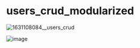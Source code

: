# users_crud_modularized
![1631108084__users_crud](https://user-images.githubusercontent.com/89821062/173207468-a60fead4-d691-43df-b6f8-a4425cf94944.gif)

![image](https://user-images.githubusercontent.com/89821062/173207480-f9b81709-97c1-4bcf-88bd-9b0a21aab863.png)

